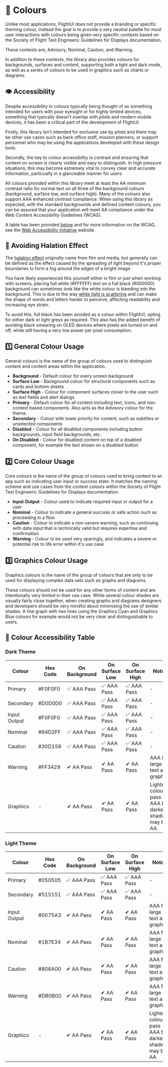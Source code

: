 # 🎨 Colours

Unlike most applications, FlightUI does not provide a branding or specific theming colour, instead the goal is to provide a very neutral palette for most user interactions with colours being given very specific contexts based on the Society of Flight Test Engineers: Guidelines for Displays documentation.

These contexts are; Advisory, Nominal, Caution, and Warning.

In addition to these contexts, the library also provides colours for backgrounds, surfaces and content, supporting both a light and dark mode, as well as a series of colours to be used in graphics such as charts or diagrams.

## 👁️ Accessibility

Despite accessibility in colours typically being thought of as something intended for users with poor eyesight or for highly limited devices, something that typically doesn't overlap with pilots and modern mobile devices, it has been a critical part of the development of FlightUI.

Firstly, this library isn't intended for exclusive use by pilots and there may be other use cases such as back office staff, mission planners, or support personnel who may be using the applications developed with these design tools.

Secondly, the key to colour accessibility is contrast and ensuring that content on screen is clearly visible and easy to distinguish. In high pressure situations, this may become extremely vital to convey clear and accurate information, particually in a glanceable manner for users.

All colours provided within this library meet at least the AA minimum contrast ratio for normal text on all three of the background colours (background, surface low, and surface high). Many of the colours also support AAA enhanced contrast compliance. When using this library as expected, with the standard backgrounds and defined content colours, you can be assured that your application will meet AA compliance under the Web Content Accessibility Guidelines (WCAG).

A table has been provided [below](#👀-colour-accessibility-table) and for more information on the WCAG, see the [Web Accessibility Initiative](https://www.w3.org/WAI/standards-guidelines/wcag/) website.

## 🤩 Avoiding Halation Effect

The [halation effect](https://www.dictionary.com/browse/halation) originally came from film and media, but generally can be defined as the effect caused by the spreading of light beyond it's proper boundaries to form a fog around the edges of a bright image.

You have likely experienced this yourself either in film or just when working with screens, placing full white (#FFFFFF) text on a full black (#000000) background can sometimes look like the white colour is bleeding into the background. This is due to the way [white light is scattering](https://uxmovement.com/content/when-to-use-white-text-on-a-dark-background/) and can make the shape of words and letters harder to perceive, affecting readability and increasing eye strain.

To avoid this, full black has been avoided as a colour within FlightUI, opting for either dark or light greys as required. This also has the added benefit of avoiding black smearing on OLED devices where pixels are turned on and off, while still having a very low power per pixel consumption.

## 1️⃣ General Colour Usage
General colours is the name of the group of colours used to distinguish content and content areas within the application.

- **Background** -  Default colour for every screen background
- **Surface Low** - Background colour for structural components such as cards and bottom sheets
- **Surface High** - Colour for component surfaces closer to the user such as text fields and alert dialogs
- **Primary** - Default colour for all content including text, icons, and non-context based components. Also acts as the Advisory colour for the theme.
- **Secondary** - Colour with lower priority for content, such as subtitles or unselected components
- **Disabled** - Colour for all disabled components including button backgrounds, input field backgrounds, etc.
- **On Disabled** - Colour for disabled content on top of a disabled component, for example the text shown on a disabled button

## 2️⃣ Core Colour Usage
Core colours is the name of the group of colours used to bring context to an app such as indicating user input or success state. It matches the naming scheme and use cases from the context colours within the Society of Flight Test Engineers: Guidelines for Displays documentation.

- **Input Output** - Colour used to indicate required input or output for a user
- **Nominal** - Colour to indicate a general success or safe action such as proceeding in a flow
- **Caution** - Colour to indicate a non-severe warning, such as continuing with data input that is technically valid but requires expertise and confirmation
- **Warning** - Colour to be used very sparingly, and indicates a severe or potential risk to life error within it's use case

## 3️⃣ Graphics Colour Usage
Graphics colours is the name of the group of colours that are only to be used for displaying complex data sets such as graphs and diagrams.

These colours should not be used for any other forms of content and are intentionally very limited in their use case. While several colour shades are visually fairly close together, when creating graphs and diagrams designers and developers should be very mindful about minimising the use of similar shades. A line graph with two lines using the Graphics Cyan and Graphics Blue colours for example would not be very clear and distinguishable to users.

## 👀 Colour Accessibility Table
### Dark Theme
| Colour | Hex Code | On Background | On Surface Low | On Surface High | Notes |
| ----------- | ----------- | ----------- | ----------- | ----------- | ----------- |
| Primary | #F0F0F0 | ✅ AAA Pass | ✅ AAA Pass | ✅ AAA Pass | - |
| Secondary | #D0D0D0 | ✅ AAA Pass | ✅ AAA Pass | ✅ AAA Pass | - |
| Input Output | #F0F0F0 | ✅ AAA Pass | ✅ AAA Pass | ✅ AAA Pass | - |
| Nominal | #64D2FF | ✅ AAA Pass | ✅ AAA Pass | ✅ AAA Pass | - |
| Caution | #30D158 | ✅ AAA Pass | ✅ AAA Pass | ✅ AAA Pass | - |
| Warning | #FF3429 | ✔ AA Pass | ✔ AA Pass | ✔ AA Pass | AAA for large text and graphics |
| Graphics | - | ✔ AA Pass | ✔ AA Pass | ✔ AA Pass | Lighter colours pass AAA but darker shades may be AA |

### Light Theme
| Colour | Hex Code | On Background | On Surface Low | On Surface High | Notes |
| ----------- | ----------- | ----------- | ----------- | ----------- | ----------- |
| Primary | #050505 | ✅ AAA Pass | ✅ AAA Pass | ✅ AAA Pass | - |
| Secondary | #515151 | ✅ AAA Pass | ✅ AAA Pass | ✅ AAA Pass | - |
| Input Output | #0075A3 | ✔ AA Pass | ✔ AA Pass | ✔ AA Pass | AAA for large text and graphics |
| Nominal | #1B7E34 | ✔ AA Pass | ✔ AA Pass | ✔ AA Pass | AAA for large text and graphics |
| Caution | #806A00 | ✔ AA Pass | ✔ AA Pass | ✔ AA Pass | AAA for large text and graphics |
| Warning | #DB0B00 | ✔ AA Pass | ✔ AA Pass | ✔ AA Pass | AAA for large text and graphics |
| Graphics | - | ✔ AA Pass | ✔ AA Pass | ✔ AA Pass | Lighter colours pass AAA but darker shades may be AA |